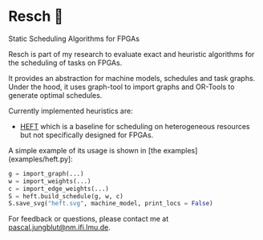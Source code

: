 # Resch 🥨

Static Scheduling Algorithms for FPGAs

Resch is part of my research to evaluate exact and heuristic algorithms for the scheduling of tasks on FPGAs.

It provides an abstraction for machine models, schedules and task graphs. Under the hood, it uses graph-tool to import
graphs and OR-Tools to generate optimal schedules.

Currently implemented heuristics are:

- [HEFT](resch/heft.py) which is a baseline for scheduling on heterogeneous resources but not specifically designed for
  FPGAs.

A simple example of its usage is shown in [the examples](examples/heft.py]:

```python
g = import_graph(...)
w = import_weights(...)
c = import_edge_weights(...)
S = heft.build_schedule(g, w, c)
S.save_svg("heft.svg", machine_model, print_locs = False)
```

For feedback or questions, please contact me at [pascal.jungblut@nm.ifi.lmu.de](mailto:pascal.jungblut@nm.ifi.lmu.de).
